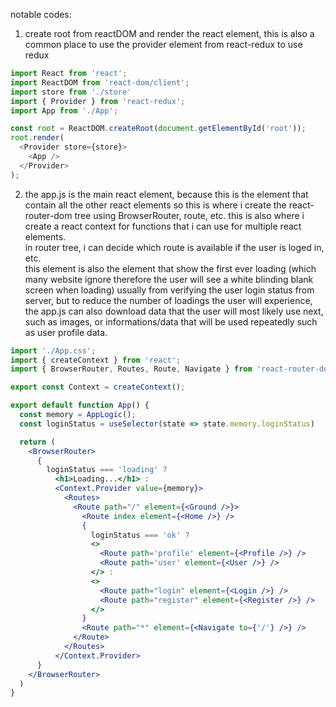 notable codes:
1. create root from reactDOM and render the react element, this is also a common place to use the provider element from react-redux to use redux
```js
import React from 'react';
import ReactDOM from 'react-dom/client';
import store from './store'
import { Provider } from 'react-redux';
import App from './App';

const root = ReactDOM.createRoot(document.getElementById('root'));
root.render(
  <Provider store={store}>
    <App />
  </Provider>
);
```
2. the app.js is the main react element, because this is the element that contain all the other react elements so this is where i create the react-router-dom tree using BrowserRouter, route, etc. this is also where i create a react context for functions that i can use for multiple react elements.  
in router tree, i can decide which route is available if the user is loged in, etc.  
this element is also the element that show the first ever loading (which many website ignore therefore the user will see a white blinding blank screen when loading) usually from verifying the user login status from server, but to reduce the number of loadings the user will experience, the app.js can also download data that the user will most likely use next, such as images, or informations/data that will be used repeatedly such as user profile data.
```jsx
import './App.css';
import { createContext } from 'react';
import { BrowserRouter, Routes, Route, Navigate } from 'react-router-dom';

export const Context = createContext();

export default function App() {
  const memory = AppLogic();
  const loginStatus = useSelector(state => state.memory.loginStatus)

  return (
    <BrowserRouter>
      {
        loginStatus === 'loading' ?
          <h1>Loading...</h1> :
          <Context.Provider value={memory}>
            <Routes>
              <Route path="/" element={<Ground />}>
                <Route index element={<Home />} />
                {
                  loginStatus === 'ok' ?
                  <>
                    <Route path='profile' element={<Profile />} />
                    <Route path='user' element={<User />} />
                  </> :
                  <>
                    <Route path="login" element={<Login />} />
                    <Route path="register" element={<Register />} />
                  </>
                }
                <Route path="*" element={<Navigate to={'/'} />} />
              </Route>
            </Routes>
          </Context.Provider>
      }
    </BrowserRouter>
  )
}
```
